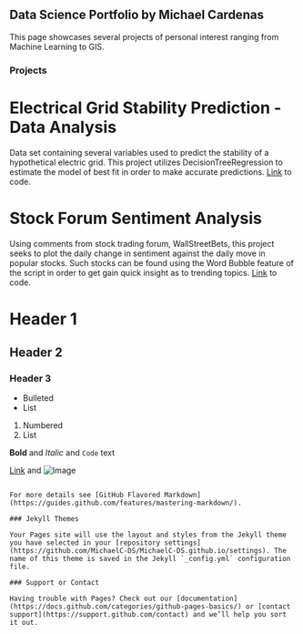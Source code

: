 ## Data Science Portfolio by Michael Cardenas

This page showcases several projects of personal interest ranging from Machine Learning to GIS. 

### Projects

# Electrical Grid Stability Prediction - Data Analysis

Data set containing several variables used to predict the stability of a hypothetical electric grid. This project utilizes DecisionTreeRegression to estimate the model of best fit in order to make accurate predictions. [Link](https://github.com/MichaelC-DS/Data-Analysis) to code. 

# Stock Forum Sentiment Analysis

Using comments from stock trading forum, WallStreetBets, this project seeks to plot the daily change in sentiment against the daily move in popular stocks. Such stocks can be found using the Word Bubble feature of the script in order to get gain quick insight as to trending topics. [Link](https://github.com/MichaelC-DS/Sentiment-Analysis) to code.

# Header 1
## Header 2
### Header 3

- Bulleted
- List

1. Numbered
2. List

**Bold** and _Italic_ and `Code` text

[Link](url) and ![Image](src)
```

For more details see [GitHub Flavored Markdown](https://guides.github.com/features/mastering-markdown/).

### Jekyll Themes

Your Pages site will use the layout and styles from the Jekyll theme you have selected in your [repository settings](https://github.com/MichaelC-DS/MichaelC-DS.github.io/settings). The name of this theme is saved in the Jekyll `_config.yml` configuration file.

### Support or Contact

Having trouble with Pages? Check out our [documentation](https://docs.github.com/categories/github-pages-basics/) or [contact support](https://support.github.com/contact) and we’ll help you sort it out.
